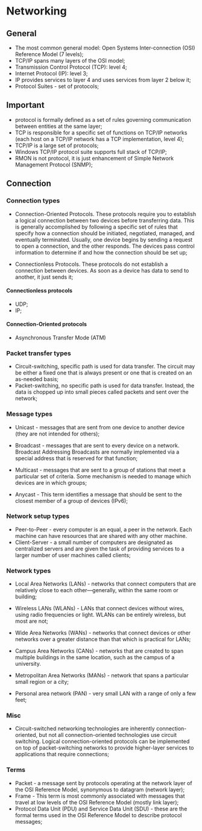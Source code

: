 # Networking

## General

- The most common general model: Open Systems Inter-connection (OSI) Reference Model (7 levels);
- TCP/IP spans many layers of the OSI model;
- Transmission Control Protocol (TCP): level 4;
- Internet Protocol (IP): level 3;
- IP provides services to layer 4 and uses services from layer 2 below it;
- Protocol Suites - set of protocols;

## Important

- protocol is formally defined as a set of rules governing communication between entities at the same layer;
- TCP is responsible for a specific set of functions on TCP/IP networks (each host on a TCP/IP network has a TCP implementation, level 4);
- TCP/IP is a large set of protocols;
- Windows TCP/IP protocol suite supports full stack of TCP/IP;
- RMON is not protocol, it is just enhancement of Simple Network Management Protocol (SNMP);

## Connection

### Connection types

- Connection-Oriented Protocols. These protocols require you to establish a logical connection between two devices before transferring data. This is generally accomplished by following a specific set of rules 
that specify how a connection should be initiated, negotiated, managed, and eventually terminated. Usually, one device begins by sending a request to open a connection, and the other responds. The devices pass 
control information to determine if and how the connection should be set up;

- Connectionless Protocols. These protocols do not establish a connection between devices. As soon as a device has data to send to another, it just sends it;

#### Connectionless protocols

- UDP;
- IP;


#### Connection-Oriented protocols

- Asynchronous Transfer Mode (ATM)

### Packet transfer types

- Circuit-switching, specific path is used for data transfer. The circuit may be either a fixed one that is always present or one that is created on an as-needed basis;
- Packet-switching, no specific path is used for data transfer. Instead, the data is chopped up into small pieces called packets and sent over the network;

### Message types

- Unicast - messages that are sent from one device to another device (they are not intended for others); 

- Broadcast - messages that are sent to every device on a network. Broadcast Addressing Broadcasts are normally implemented via a special address that is reserved for that function;

- Multicast - messages that are sent to a group of stations that meet a particular set of criteria. Some mechanism is needed to manage which devices are in which groups;

- Anycast - This term identifies a message that should be sent to the closest member of a group of devices (IPv6);


### Network setup types

- Peer-to-Peer - every computer is an equal, a peer in the network. Each machine can have resources that are shared with any other machine.
- Client-Server - a small number of computers are designated as centralized servers and are given the task of providing services to a larger number of user machines called clients;

### Network types

- Local Area Networks (LANs) - networks that connect computers that are relatively close to each other—generally, within the same room or building;

- Wireless LANs (WLANs) - LANs that connect devices without wires, using radio frequencies or light. WLANs can be entirely wireless, but most are not;

- Wide Area Networks (WANs) - networks that connect devices or other networks over a greater distance than that which is practical for LANs;

- Campus Area Networks (CANs) - networks that are created to span multiple buildings in the same location, such as the campus of a university. 

- Metropolitan Area Networks (MANs) - network that spans a particular small region or a city;

- Personal area network (PAN) - very small LAN with a range of only a few feet;

### Misc

- Circuit-switched networking technologies are inherently connection-oriented, but not all connection-oriented technologies use circuit switching. Logical connection-oriented protocols can be implemented on 
top of packet-switching networks to provide higher-layer services to applications that require connections;


### Terms

- Packet - a message sent by protocols operating at the network layer of the OSI Reference Model, synonymous to datagram (network layer);
- Frame - This term is most commonly associated with messages that travel at low levels of the OSI Reference Model (mostly link layer);
- Protocol Data Unit (PDU) and Service Data Unit (SDU) - these are the formal terms used in the OSI Reference Model to describe protocol messages;
